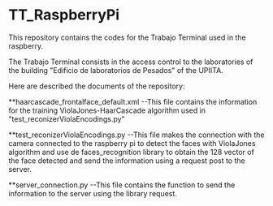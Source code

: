 # TT_RaspberryPi
This repository contains the codes for the Trabajo Terminal used in the raspberry.

The Trabajo Terminal consists in the access control to the laboratories of the building "Edificio de laboratorios de Pesados" of the UPIITA. 

Here are described the documents of the repository:

**haarcascade_frontalface_default.xml
      --This file contains the information for the training ViolaJones-HaarCascade algorithm used in "test_reconizerViolaEncodings.py"
      
**test_reconizerViolaEncodings.py
    --This file makes the connection with the camera connected to the raspberry pi to detect the faces with ViolaJones algorithm and use de faces_recognition library to       obtain the 128 vector of the face detected and send the information using a request post to the server.
    
**server_connection.py 
    --This file contains the function to send the information to the server using the library request.
